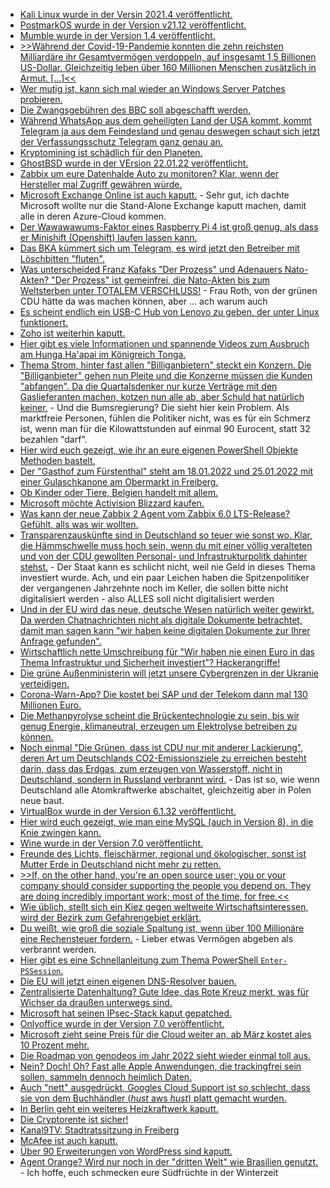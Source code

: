* [Kali Linux wurde in der Versin 2021.4 veröffentlicht.](https://scheible.it/pentest-system-kali-linux-2021-4/)
* [PostmarkOS wurde in der Version v21.12 veröffentlicht.](https://postmarketos.org/blog/2022/01/17/v21.12.1-release/)
* [Mumble wurde in der Version 1.4 veröffentlicht.](https://www.phoronix.com/scan.php?page=news_item&px=Mumble-1.4)
* [>>Während der Covid-19-Pandemie konnten die zehn reichsten Milliardäre ihr Gesamtvermögen verdoppeln, auf insgesamt 1,5 Billionen US-Dollar. Gleichzeitig leben über 160 Millionen Menschen zusätzlich in Armut. [...]<<](https://www.sonnenseite.com/de/politik/die-reichsten-verdoppeln-ihr-vermoegen-waehrend-ueber-160-millionen-zusaetzlich-in-armut-leben/)
* [Wer mutig ist, kann sich mal wieder an Windows Server Patches probieren.](https://www.borncity.com/blog/2022/01/17/microsoft-januar-2022-patchday-revisionen-14-1-2022/)
* [Die Zwangsgebühren des BBC soll abgeschafft werden.](https://blog.fefe.de/?ts=9f1ab623)
* [Während WhatsApp aus dem geheiligten Land der USA kommt, kommt Telegram ja aus dem Feindesland und genau deswegen schaut sich jetzt der Verfassungsschutz Telegram ganz genau an.](https://blog.fefe.de/?ts=9f1a78e2)
* [Kryptomining ist schädlich für den Planeten.](https://blog.fefe.de/?ts=9f1a108f)
* [GhostBSD wurde in der VErsion 22.01.22 veröffentlicht.](https://www.phoronix.com/scan.php?page=news_item&px=GhostBSD-22.01.12)
* [Zabbix um eure Datenhalde Auto zu monitoren? Klar, wenn der Hersteller mal Zugriff gewähren würde.](https://blog.zabbix.com/zabbix-open-source-monitoring-software-for-automotive-monitoring/18776/)
* [Microsoft Exchange Online ist auch kaputt.](https://www.borncity.com/blog/2022/01/17/exchange-online-aktuell-gestrt-17-1-2022/) - Sehr gut, ich dachte Microsoft wollte nur die Stand-Alone Exchange kaputt machen, damit alle in deren Azure-Cloud kommen.
* [Der Wawawawums-Faktor eines Raspberry Pi 4 ist groß genug, als dass er Minishift (Openshift) laufen lassen kann.](https://www.opensourcerers.org/2022/01/17/openshift-on-raspberry-pi-4/)
* [Das BKA kümmert sich um Telegram, es wird jetzt den Betreiber mit Löschbitten "fluten".](https://blog.fefe.de/?ts=9f1b6e54)
* [Was unterscheided Franz Kafaks "Der Prozess" und Adenauers Nato-Akten? "Der Prozess" ist gemeinfrei, die Nato-Akten bis zum Weltsterben unter TOTALEM VERSCHLUSS!](https://blog.fefe.de/?ts=9f1bb8c3) - Frau Roth, von der grünen CDU hätte da was machen können, aber ... ach warum auch
* [Es scheint endlich ein USB-C Hub von Lenovo zu geben, der unter Linux funktionert.](https://www.phoronix.com/scan.php?page=article&item=lenovo-usbc-hub&num=1)
* [Zoho ist weiterhin kaputt.](https://www.bleepingcomputer.com/news/security/zoho-plugs-another-critical-security-hole-in-desktop-central/)
* [Hier gibt es viele Informationen und spannende Videos zum Ausbruch am Hunga Ha'apai im Königreich Tonga.](https://netzfrauen.org/2022/01/17/tonga/)
* [Thema Strom, hinter fast allen "Billiganbietern" steckt ein Konzern. Die "Billiganbieter" gehen nun Pleite und die Konzerne müssen die Kunden "abfangen". Da die Quartalsdenker nur kurze Verträge mit den Gaslieferanten machen, kotzen nun alle ab, aber Schuld hat natürlich keiner.](https://www.sonnenseite.com/de/energie/energiepreise-regierung-schaut-dem-aufruhr-im-strommarkt-zu/) - Und die Bumsregierung? Die sieht hier kein Problem. Als marktfreie Personen, fühlen die Politiker nicht, was es für ein Schmerz ist, wenn man für die Kilowattstunden auf einmal 90 Eurocent, statt 32 bezahlen "darf".
* [Hier wird euch gezeigt, wie ihr an eure eigenen PowerShell Objekte Methoden bastelt.](https://arcanecode.com/2022/01/17/fun-with-powershell-objects-adding-methods-to-pscustomobject/)
* [Der "Gasthof zum Fürstenthal" steht am 18.01.2022 und 25.01.2022 mit einer Gulaschkanone am Obermarkt in Freiberg.](https://www.gasthof-zum-fuerstenthal.de/)
* [Ob Kinder oder Tiere, Belgien handelt mit allem.](https://netzfrauen.org/2022/01/18/wildlife-3/)
* [Microsoft möchte Activision Blizzard kaufen.](https://www.phoronix.com/scan.php?page=news_item&px=Microsoft-Activison-Blizzard)
* [Was kann der neue Zabbix 2 Agent vom Zabbix 6.0 LTS-Release? Gefühlt, alls was wir wollten.](https://blog.zabbix.com/new-agent-2-features-in-zabbix-6-0-lts-by-aigars-kadikis-zabbix-summit-online-2021/18929/)
* [Transparenzauskünfte sind in Deutschland so teuer wie sonst wo. Klar, die Hämmschwelle muss hoch sein, wenn du mit einer völlig veralteten und von der CDU gewollten Personal- und Infrastrukturpolitk dahinter stehst.](https://netzpolitik.org/2022/internationaler-vergleich-deutschland-erschwert-staatliche-transparenz-mit-hohen-gebuehren/) - Der Staat kann es schlicht nicht, weil nie Geld in dieses Thema investiert wurde. Ach, und ein paar Leichen haben die Spitzenpolitiker der vergangenen Jahrzehnte noch im Keller, die sollen bitte nicht digitalisiert werden - also ALLES soll nicht digitalisiert werden
* [Und in der EU wird das neue, deutsche Wesen natürlich weiter gewirkt. Da werden Chatnachrichten nicht als digitale Dokumente betrachtet, damit man sagen kann "wir haben keine digitalen Dokumente zur Ihrer Anfrage gefunden".](https://netzpolitik.org/2022/eu-informationsfreiheit-bloed-der-lobbyist-der-jetzt-noch-e-mails-schreibt/)
* [Wirtschaftlich nette Umschreibung für "Wir haben nie einen Euro in das Thema Infrastruktur und Sicherheit investiert"? Hackerangriffe!](https://blog.fefe.de/?ts=9f1819a7)
* [Die grüne Außenministerin will jetzt unsere Cybergrenzen in der Ukranie verteidigen.](https://blog.fefe.de/?ts=9f181a17)
* [Corona-Warn-App? Die kostet bei SAP und der Telekom dann mal 130 Millionen Euro.](https://blog.fefe.de/?ts=9f194873)
* [Die Methanpyrolyse scheint die Brückentechnologie zu sein, bis wir genug Energie, klimaneutral, erzeugen um Elektrolyse betreiben zu können.](https://blog.fefe.de/?ts=9f1945f9)
* [Noch einmal "Die Grünen, dass ist CDU nur mit anderer Lackierung", deren Art um Deutschlands CO2-Emissionsziele zu erreichen besteht darin, dass das Erdgas, zum erzeugen von Wasserstoff, nicht in Deutschland, sondern in Russland verbrannt wird.](https://blog.fefe.de/?ts=9f183243) - Das ist so, wie wenn Deutschland alle Atomkraftwerke abschaltet, gleichzeitig aber in Polen neue baut.
* [VirtualBox wurde in der Version 6.1.32 veröffentlicht.](https://www.borncity.com/blog/2022/01/19/virtualbox-6-1-32-freigegeben/)
* [Hier wird euch gezeigt, wie man eine MySQL (auch in Version 8), in die Knie zwingen kann.](https://jfg-mysql.blogspot.com/2022/01/crashing-mysql-with-malicious-intent-and-determination.html.html)
* [Wine wurde in der Version 7.0 veröffentlicht.](https://lwn.net/Articles/881680/rss)
* [Freunde des Lichts, fleischärmer, regional und ökologischer, sonst ist Mutter Erde in Deutschland nicht mehr zu retten.](https://www.sonnenseite.com/de/politik/gruener-ackern/)
* [>>If, on the other hand, you're an open source user; you or your company should consider supporting the people you depend on. They are doing incredibly important work; most of the time, for free.<<](https://stitcher.io/blog/dealing-with-dependencies)
* [Wie üblich, stellt sich ein Kiez gegen weltweite Wirtschaftsinteressen, wird der Bezirk zum Gefahrengebiet erklärt.](https://netzpolitik.org/2022/berlin-kreuzberg-spd-will-polizeiwache-in-linkem-szenebezirk-errichten/)
* [Du weißt, wie groß die soziale Spaltung ist, wenn über 100 Millionäre eine Rechensteuer fordern.](https://www.sonnenseite.com/de/zukunft/ueber-100-millionaere-fordern-vermoegenssteuer-fuer-die-reichsten/) - Lieber etwas Vermögen abgeben als verbrannt werden.
* [Hier gibt es eine Schnellanleitung zum Thema PowerShell `Enter-PSSession`.](http://woshub.com/enter-pssession-remote-command-shell/)
* [Die EU will jetzt einen eigenen DNS-Resolver bauen.](https://blog.fefe.de/?ts=9f16e92e)
* [Zentralisierte Datenhaltung? Gute Idee, das Rote Kreuz merkt, was für Wichser da draußen unterwegs sind.](https://www.borncity.com/blog/2022/01/20/cyberangriff-auf-rotes-kreuz-daten-von-515-000-gefhrdeten-personen-gestohlen/)
* [Microsoft hat seinen IPsec-Stack kaput gepatched.](https://www.borncity.com/blog/2022/01/19/nachlese-fix-fr-windows-ipsec-vpn-verbindungproblem/)
* [Onlyoffice wurde in der Version 7.0 veröffentlicht.](https://lwn.net/Articles/881812/rss)
* [Microsoft zieht seine Preis für die Cloud weiter an, ab März kostet ales 10 Prozent mehr.](https://n-komm.de/microsoft-365-preisaenderungen-im-maerz/)
* [Die Roadmap von genodeos im Jahr 2022 sieht wieder einmal toll aus.](https://www.phoronix.com/scan.php?page=news_item&px=Genode-2022-Plans)
* [Nein? Doch! Oh? Fast alle Apple Anwendungen, die trackingfrei sein sollen, sammeln dennoch heimlich Daten.](https://netzpolitik.org/2022/apple-datenschutzlabels-grossteil-angeblich-trackingfreier-ios-apps-sammelt-heimlich-daten/)
* [Auch "nett" ausgedrückt, Googles Cloud Support ist so schlecht, dass sie von dem Buchhändler (*hust* aws *hust*) platt gemacht wurden.](https://blog.fefe.de/?ts=9f1430a1)
* [In Berlin geht ein weiteres Heizkraftwerk kaputt.](https://blog.fefe.de/?ts=9f14058c)
* [Die Cryptorente ist sicher!](https://blog.fefe.de/?ts=9f147bf4)
* [Kanal9TV: Stadtratssitzung in Freiberg](https://www.youtube.com/watch?v=BT47xt5Tkzk)
* [McAfee ist auch kaputt.](https://www.borncity.com/blog/2022/01/22/schwachstelle-in-mcafee-agent-ermglicht-codeausfhrung-als-windows-system/)
* [Über 90 Erweiterungen von WordPress sind kaputt.](https://www.bleepingcomputer.com/news/security/over-90-wordpress-themes-plugins-backdoored-in-supply-chain-attack/)
* [Agent Orange? Wird nur noch in der "dritten Welt" wie Brasilien genutzt.](https://netzfrauen.org/2022/01/21/amazon-6/) - Ich hoffe, euch schmecken eure Südfrüchte in der Winterzeit
